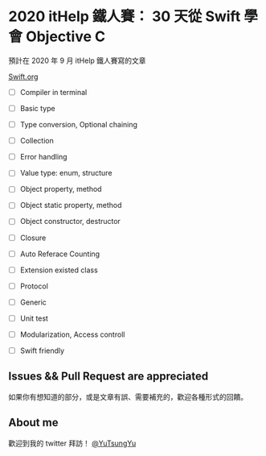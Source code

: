 #  2020 itHelp 鐵人賽： 30 天從 Swift 學會 Objective C

預計在 2020 年 9 月 itHelp 鐵人賽寫的文章

[Swift.org](https://docs.swift.org/swift-book/LanguageGuide/TheBasics.html)
 
- [ ] Compiler in terminal
- [ ] Basic type
- [ ] Type conversion, Optional chaining
- [ ] Collection
- [ ] Error handling
- [ ] Value type: enum, structure 
- [ ] Object property, method
- [ ] Object static property, method
- [ ] Object constructor, destructor 
- [ ] Closure
- [ ] Auto Referace Counting
- [ ] Extension existed class
- [ ] Protocol
- [ ] Generic 
- [ ] Unit test
- [ ] Modularization, Access controll
- [ ] Swift friendly



## Issues && Pull Request are appreciated

如果你有想知道的部分，或是文章有誤、需要補充的，歡迎各種形式的回饋。

## About me

歡迎到我的 twitter 拜訪！ [@YuTsungYu](https://twitter.com/YuTsungYu)
